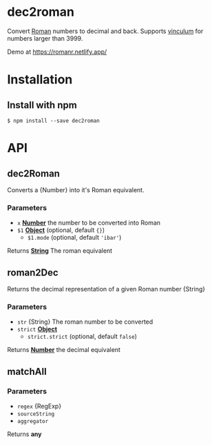 # dec2roman

Convert [Roman](https://en.wikipedia.org/wiki/Roman_numerals) numbers
to decimal and back. Supports [vinculum](https://en.wikipedia.org/wiki/Roman_numerals#Vinculum) for
numbers larger than 3999.

Demo at <https://romanr.netlify.app/>

# Installation

## Install with npm

```shell
$ npm install --save dec2roman
```

# API

<!-- Generated by documentation.js. Update this documentation by updating the source code. -->

## dec2Roman

Converts a {Number} into it's Roman equivalent.

### Parameters

-   `x` **[Number](https://developer.mozilla.org/docs/Web/JavaScript/Reference/Global_Objects/Number)** the number to be converted into Roman
-   `$1` **[Object](https://developer.mozilla.org/docs/Web/JavaScript/Reference/Global_Objects/Object)**  (optional, default `{}`)
    -   `$1.mode`   (optional, default `'ibar'`)

Returns **[String](https://developer.mozilla.org/docs/Web/JavaScript/Reference/Global_Objects/String)** The roman equivalent

## roman2Dec

Returns the decimal representation of a given Roman number {String}

### Parameters

-   `str`  {String} The roman number to be converted
-   `strict` **[Object](https://developer.mozilla.org/docs/Web/JavaScript/Reference/Global_Objects/Object)** 
    -   `strict.strict`   (optional, default `false`)

Returns **[Number](https://developer.mozilla.org/docs/Web/JavaScript/Reference/Global_Objects/Number)** the decimal equivalent

## matchAll

### Parameters

-   `regex`  {RegExp}
-   `sourceString`  
-   `aggregator`  

Returns **any** 
